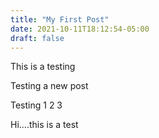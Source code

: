 ```yaml
---
title: "My First Post"
date: 2021-10-11T18:12:54-05:00
draft: false
---
```


This is a testing

Testing a new post

Testing 1 2 3

Hi....this is a test
